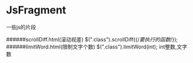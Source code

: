JsFragment
==========

一些js的片段

######scrollDiff.html(滚动视差)
        $(".class").scrollDiff({/*要执行的函数*/});  
######limitWord.html(限制文字个数)
        $(".class").limitWord(int);  int整数,文字数
